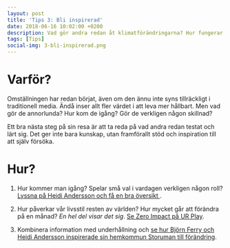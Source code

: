 ```yaml
---
layout: post
title: 'Tips 3: Bli inspirerad'
date: 2018-06-16 10:02:00 +0200
description: Vad gör andra redan åt klimatförändringarna? Hur fungerar det för dem? Här finns inspiration till hur du själv kan komma igång.
tags: [Tips]
social-img: 3-bli-inspirerad.png
---
```


# Varför?
Omställningen har redan börjat, även om den ännu inte syns tillräckligt i traditionell media. Ändå inser allt fler värdet i att leva mer hållbart. Men vad gör de annorlunda? Hur kom de igång? Gör de verkligen någon skillnad?

Ett bra nästa steg på sin resa är att ta reda på vad andra redan testat och lärt sig. Det ger inte bara kunskap, utan framförallt stöd och inspiration till att själv försöka.

# Hur?
1. Hur kommer man igång? Spelar små val i vardagen verkligen någon roll? [Lyssna på Heidi Andersson och få en bra översikt ](http://www.klimatpodden.se/uncategorized/51-heidi-andersson-borja-med-dig-sjalv-forandra-varlden/).

2. Hur påverkar vår livsstil resten av världen? Hur mycket går att förändra på en månad? *En hel del visar det sig*. [Se Zero Impact på UR Play](https://urplay.se/serie/199531-zero-impact).

3. Kombinera information med underhållning och [se hur Björn Ferry och Heidi Andersson inspirerade sin hemkommun Storuman till förändring](https://www.svtplay.se/video/17366498/storuman-forever/storuman-forever-sasong-1-avsnitt-1).
